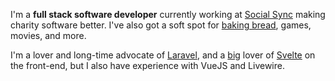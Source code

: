 I'm a **full stack software developer** currently working
at [Social Sync](https://socialsync.io) making charity software better. I've also got a soft spot
for [baking bread](https://instagram.com/inbreadcarlisle),
games, movies, and more.

I'm a lover and long-time advocate of [Laravel](https://laravel.com), and a <u>big</u> lover of [Svelte](https://svelte.dev) on
the front-end, but I also have experience with VueJS and Livewire.




